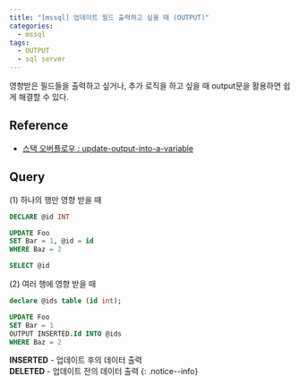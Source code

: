 ```yaml
---
title: "[mssql] 업데이트 필드 출력하고 싶을 때 (OUTPUT)"
categories:
  - mssql
tags:
  - OUTPUT
  - sql server
---
```


영향받은 필드들을 출력하고 싶거나, 추가 로직을 하고 싶을 때 output문을 활용하면 쉽게 해결할 수 있다. 

## Reference

- [스택 오버플로우 : update-output-into-a-variable](https://stackoverflow.com/questions/16847297/update-output-into-a-variable) 


## Query
(1) 하나의 행만 영향 받을 때 
```sql
DECLARE @id INT

UPDATE Foo 
SET Bar = 1, @id = id 
WHERE Baz = 2

SELECT @id
```

(2) 여러 행에 영향 받을 때 
```sql
declare @ids table (id int);

UPDATE Foo
SET Bar = 1
OUTPUT INSERTED.Id INTO @ids
WHERE Baz = 2
```

**INSERTED**  - 업데이트 후의 데이터 출력      
**DELETED** - 업데이트 전의 데이터 출력 
{: .notice--info}

